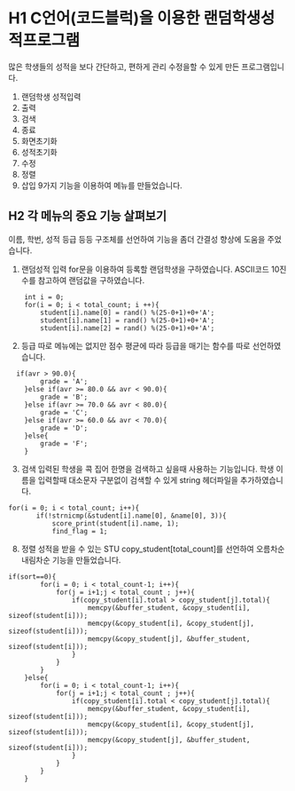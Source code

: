 # H1 C언어(코드블럭)을 이용한 랜덤학생성적프로그램
많은 학생들의 성적을 보다 간단하고, 편하게 관리 수정을할 수 있게 만든
프로그램입니다.

1. 랜덤학생 성적입력 
2. 출력
3. 검색
4. 종료
5. 화면초기화
6. 성적초기화
7. 수정
8. 정렬
9. 삽입
9가지 기능을 이용하여 메뉴를 만들었습니다.

## H2 각 메뉴의 중요 기능 살펴보기
이름, 학번, 성적 등급 등등 구조체를 선언하여 기능을 좀더 간결성 향상에 도움을 주었습니다.
1. 랜덤성적 입력
for문을 이용하여 등록할 랜덤학생을 구하였습니다.
ASCII코드 10진수를 참고하여 랜덤값을 구하였습니다.
```
    int i = 0;
    for(i = 0; i < total_count; i ++){
        student[i].name[0] = rand() %(25-0+1)+0+'A';
        student[i].name[1] = rand() %(25-0+1)+0+'A';
        student[i].name[2] = rand() %(25-0+1)+0+'A';
```
2.  등급
따로 메뉴에는 없지만 점수 평균에 따라 등급을 매기는 함수를 따로 선언하였습니다.
```
  if(avr > 90.0){
        grade = 'A';
    }else if(avr >= 80.0 && avr < 90.0){
        grade = 'B';
    }else if(avr >= 70.0 && avr < 80.0){
        grade = 'C';
    }else if(avr >= 60.0 && avr < 70.0){
        grade = 'D';
    }else{
        grade = 'F';
    }
```
3. 검색
 입력된 학생을 콕 집어 한명을 검색하고 싶을때 사용하는 기능입니다.
 학생 이름을 입력할때 대소문자 구분없이 검색할 수 있게 string 헤더파일을 추가하였습니다.
 ```
 for(i = 0; i < total_count; i++){
        if(!strnicmp(&student[i].name[0], &name[0], 3)){
            score_print(student[i].name, 1);
            find_flag = 1;
```
8. 정렬
성적을 받을 수 있는 STU copy_student[total_count]를 선언하여
오름차순 내림차순 기능을 만들었습니다.

```
if(sort==0){
        for(i = 0; i < total_count-1; i++){
            for(j = i+1;j < total_count ; j++){
                if(copy_student[i].total > copy_student[j].total){
                    memcpy(&buffer_student, &copy_student[i], sizeof(student[i]));
                    memcpy(&copy_student[i], &copy_student[j], sizeof(student[i]));
                    memcpy(&copy_student[j], &buffer_student, sizeof(student[i]));
                }
            }
        }
    }else{
        for(i = 0; i < total_count-1; i++){
            for(j = i+1;j < total_count ; j++){
                if(copy_student[i].total < copy_student[j].total){
                    memcpy(&buffer_student, &copy_student[i], sizeof(student[i]));
                    memcpy(&copy_student[i], &copy_student[j], sizeof(student[i]));
                    memcpy(&copy_student[j], &buffer_student, sizeof(student[i]));
                }
            }
        }
    }
```

